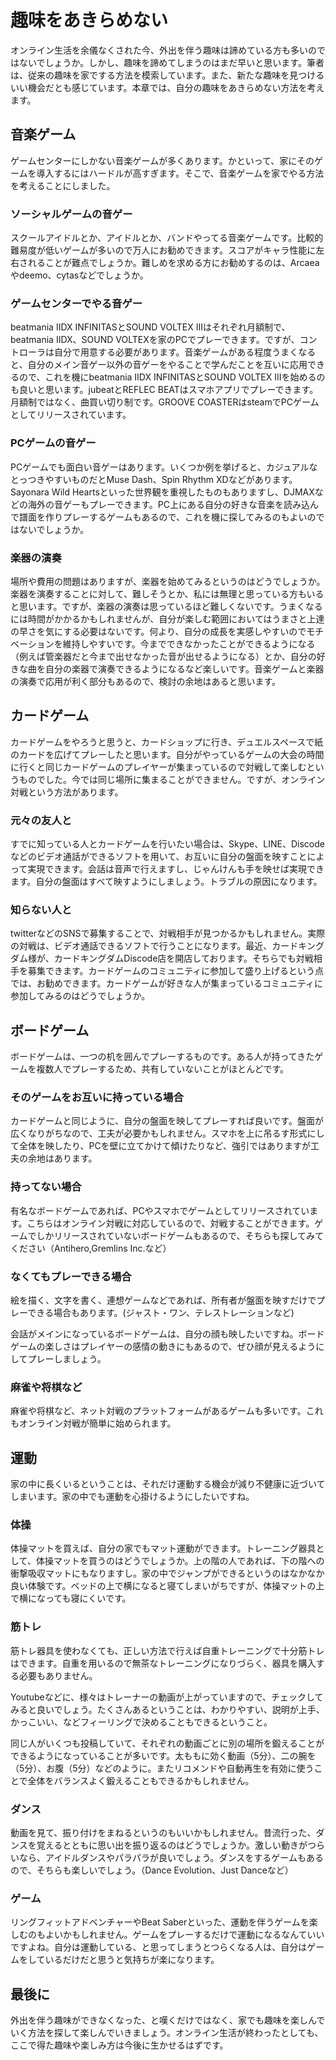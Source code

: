 # 趣味をあきらめない
オンライン生活を余儀なくされた今、外出を伴う趣味は諦めている方も多いのではないでしょうか。しかし、趣味を諦めてしまうのはまだ早いと思います。筆者は、従来の趣味を家でする方法を模索しています。また、新たな趣味を見つけるいい機会だとも感じています。本章では、自分の趣味をあきらめない方法を考えます。

## 音楽ゲーム
ゲームセンターにしかない音楽ゲームが多くあります。かといって、家にそのゲームを導入するにはハードルが高すぎます。そこで、音楽ゲームを家でやる方法を考えることにしました。

### ソーシャルゲームの音ゲー
スクールアイドルとか、アイドルとか、バンドやってる音楽ゲームです。比較的難易度が低いゲームが多いので万人にお勧めできます。スコアがキャラ性能に左右されることが難点でしょうか。難しめを求める方にお勧めするのは、Arcaeaやdeemo、cytasなどでしょうか。

### ゲームセンターでやる音ゲー
beatmania IIDX INFINITASとSOUND VOLTEX IIIはそれぞれ月額制で、beatmania IIDX、SOUND VOLTEXを家のPCでプレーできます。ですが、コントローラは自分で用意する必要があります。音楽ゲームがある程度うまくなると、自分のメイン音ゲー以外の音ゲーをやることで学んだことを互いに応用できるので、これを機にbeatmania IIDX INFINITASとSOUND VOLTEX IIIを始めるのも良いと思います。jubeatとREFLEC BEATはスマホアプリでプレーできます。月額制ではなく、曲買い切り制です。GROOVE COASTERはsteamでPCゲームとしてリリースされています。　

### PCゲームの音ゲー
PCゲームでも面白い音ゲーはあります。いくつか例を挙げると、カジュアルなとっつきやすいものだとMuse Dash、Spin Rhythm XDなどがあります。Sayonara Wild Heartsといった世界観を重視したものもありますし、DJMAXなどの海外の音ゲーもプレーできます。PC上にある自分の好きな音楽を読み込んで譜面を作りプレーするゲームもあるので、これを機に探してみるのもよいのではないでしょうか。

### 楽器の演奏
場所や費用の問題はありますが、楽器を始めてみるというのはどうでしょうか。楽器を演奏することに対して、難しそうとか、私には無理と思っている方もいると思います。ですが、楽器の演奏は思っているほど難しくないです。うまくなるには時間がかかるかもしれませんが、自分が楽しむ範囲においてはうまさと上達の早さを気にする必要はないです。何より、自分の成長を実感しやすいのでモチベーションを維持しやすいです。今までできなかったことができるようになる（例えば管楽器だと今まで出せなかった音が出せるようになる）とか、自分の好きな曲を自分の楽器で演奏できるようになるなど楽しいです。音楽ゲームと楽器の演奏で応用が利く部分もあるので、検討の余地はあると思います。

## カードゲーム
カードゲームをやろうと思うと、カードショップに行き、デュエルスペースで紙のカードを広げてプレーしたと思います。自分がやっているゲームの大会の時間に行くと同じカードゲームのプレイヤーが集まっているので対戦して楽しむというものでした。今では同じ場所に集まることができません。ですが、オンライン対戦という方法があります。

### 元々の友人と
すでに知っている人とカードゲームを行いたい場合は、Skype、LINE、Discodeなどのビデオ通話ができるソフトを用いて、お互いに自分の盤面を映すことによって実現できます。会話は音声で行えますし、じゃんけんも手を映せば実現できます。自分の盤面はすべて映すようにしましょう。トラブルの原因になります。

### 知らない人と
twitterなどのSNSで募集することで、対戦相手が見つかるかもしれません。実際の対戦は、ビデオ通話できるソフトで行うことになります。最近、カードキングダム様が、カードキングダムDiscode店を開店しております。そちらでも対戦相手を募集できます。カードゲームのコミュニティに参加して盛り上げるという点では、お勧めできます。カードゲームが好きな人が集まっているコミュニティに参加してみるのはどうでしょうか。

## ボードゲーム
ボードゲームは、一つの机を囲んでプレーするものです。ある人が持ってきたゲームを複数人でプレーするため、共有していないことがほとんどです。

### そのゲームをお互いに持っている場合
カードゲームと同じように、自分の盤面を映してプレーすれば良いです。盤面が広くなりがちなので、工夫が必要かもしれません。スマホを上に吊るす形式にして全体を映したり、PCを壁に立てかけて傾けたりなど、強引ではありますが工夫の余地はあります。

### 持ってない場合
有名なボードゲームであれば、PCやスマホでゲームとしてリリースされています。こちらはオンライン対戦に対応しているので、対戦することができます。ゲームでしかリリースされていないボードゲームもあるので、そちらも探してみてください（Antihero,Gremlins Inc.など）

### なくてもプレーできる場合
絵を描く、文字を書く、連想ゲームなどであれば、所有者が盤面を映すだけでプレーできる場合もあります。(ジャスト・ワン、テレストレーションなど)

会話がメインになっているボードゲームは、自分の顔も映したいですね。ボードゲームの楽しさはプレイヤーの感情の動きにもあるので、ぜひ顔が見えるようにしてプレーしましょう。

### 麻雀や将棋など
麻雀や将棋など、ネット対戦のプラットフォームがあるゲームも多いです。これもオンライン対戦が簡単に始められます。

## 運動
家の中に長くいるということは、それだけ運動する機会が減り不健康に近づいてしまいます。家の中でも運動を心掛けるようにしたいですね。

### 体操
体操マットを買えば、自分の家でもマット運動ができます。トレーニング器具として、体操マットを買うのはどうでしょうか。上の階の人であれば、下の階への衝撃吸収マットにもなりますし。家の中でジャンプができるというのはなかなか良い体験です。ベッドの上で横になると寝てしまいがちですが、体操マットの上で横になっても寝にくいです。

### 筋トレ
筋トレ器具を使わなくても、正しい方法で行えば自重トレーニングで十分筋トレはできます。自重を用いるので無茶なトレーニングになりづらく、器具を購入する必要もありません。

Youtubeなどに、様々はトレーナーの動画が上がっていますので、チェックしてみると良いでしょう。たくさんあるということは、わかりやすい、説明が上手、かっこいい、などフィーリングで決めることもできるということ。

同じ人がいくつも投稿していて、それぞれの動画ごとに別の場所を鍛えることができるようになっていることが多いです。太ももに効く動画（5分）、二の腕を（5分）、お腹（5分）などのように。またリコメンドや自動再生を有効に使うことで全体をバランスよく鍛えることもできるかもしれません。


### ダンス
動画を見て、振り付けをまねるというのもいいかもしれません。昔流行った、ダンスを覚えるとともに思い出を振り返るのはどうでしょうか。激しい動きがつらいなら、アイドルダンスやパラパラが良いでしょう。ダンスをするゲームもあるので、そちらも楽しいでしょう。（Dance Evolution、Just Danceなど）

### ゲーム
リングフィットアドベンチャーやBeat Saberといった、運動を伴うゲームを楽しむのもよいかもしれません。ゲームをプレーするだけで運動になるなんていいですよね。自分は運動している、と思ってしまうとつらくなる人は、自分はゲームをしているだけだと思うと気持ちが楽になります。

## 最後に
外出を伴う趣味ができなくなった、と嘆くだけではなく、家でも趣味を楽しんでいく方法を探して楽しんでいきましょう。オンライン生活が終わったとしても、ここで得た趣味や楽しみ方は今後に生かせるはずです。